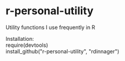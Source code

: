 r-personal-utility
==================

Utility functions I use frequently in R

Installation:  
require(devtools)  
install_github("r-personal-utility", "rdinnager")  

